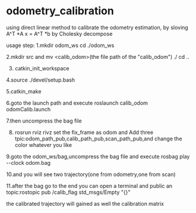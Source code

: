 # odometry_calibration
using direct linear method to calibrate the odometry estimation, by sloving A^T *A x = A^T *b by Cholesky decompose

usage step: 
1.mkdir odom_ws
cd ./odom_ws

2.mkdir src
and mv  <calib_odom>(the file path of the "calib_odom") ./
cd ..

3. catkin_init_workspace

4.source ./devel/setup.bash

5.catkin_make

6.goto the launch path and execute roslaunch  calib_odom odomCalib.launch

7.then uncompress the bag file

8. rosrun rviz rivz
set the fix_frame as odom
and Add three tpic:odom_path_pub,calib_path_pub,scan_path_pub,and change the color whatever you like

9.goto the odom_ws/bag,uncompress the bag file
and execute rosbag play --clock odom.bag

10.and you will see two  trajectory(one from odometry,one from scan)

11.after the bag go to the end
you can open a terminal and public an topic:rostopic pub /calib_flag std_msgs/Empty "{}"

the calibrated trajectory will gained as well the calibration matrix
